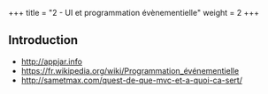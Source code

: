 +++
title = "2 - UI et programmation évènementielle"
weight = 2
+++


## Introduction


 - http://appjar.info
 - https://fr.wikipedia.org/wiki/Programmation_événementielle
 - http://sametmax.com/quest-de-que-mvc-et-a-quoi-ca-sert/ 
